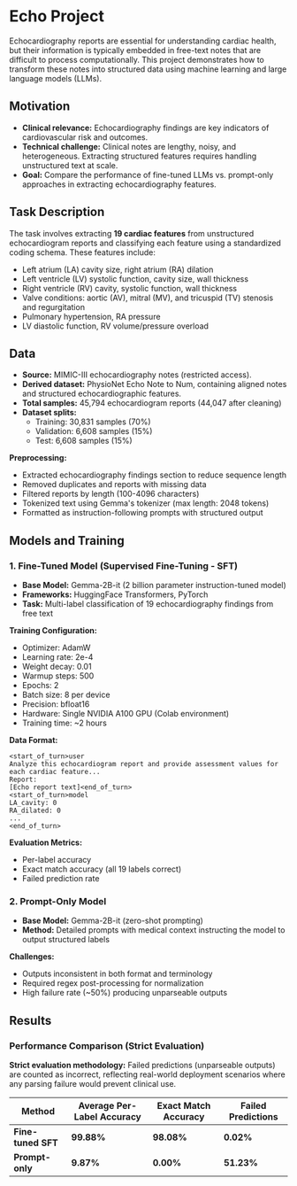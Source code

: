 # Echo Project

Echocardiography reports are essential for understanding cardiac health, but their information is typically embedded in free-text notes that are difficult to process computationally. This project demonstrates how to transform these notes into structured data using machine learning and large language models (LLMs).

## Motivation

- **Clinical relevance:** Echocardiography findings are key indicators of cardiovascular risk and outcomes.
- **Technical challenge:** Clinical notes are lengthy, noisy, and heterogeneous. Extracting structured features requires handling unstructured text at scale.
- **Goal:** Compare the performance of fine-tuned LLMs vs. prompt-only approaches in extracting echocardiography features.

## Task Description

The task involves extracting **19 cardiac features** from unstructured echocardiogram reports and classifying each feature using a standardized coding schema. These features include:

- Left atrium (LA) cavity size, right atrium (RA) dilation
- Left ventricle (LV) systolic function, cavity size, wall thickness
- Right ventricle (RV) cavity, systolic function, wall thickness
- Valve conditions: aortic (AV), mitral (MV), and tricuspid (TV) stenosis and regurgitation
- Pulmonary hypertension, RA pressure
- LV diastolic function, RV volume/pressure overload

## Data

- **Source:** MIMIC-III echocardiography notes (restricted access).
- **Derived dataset:** PhysioNet Echo Note to Num, containing aligned notes and structured echocardiographic features.
- **Total samples:** 45,794 echocardiogram reports (44,047 after cleaning)
- **Dataset splits:** 
  - Training: 30,831 samples (70%)
  - Validation: 6,608 samples (15%)
  - Test: 6,608 samples (15%)

**Preprocessing:**
- Extracted echocardiography findings section to reduce sequence length
- Removed duplicates and reports with missing data
- Filtered reports by length (100-4096 characters)
- Tokenized text using Gemma's tokenizer (max length: 2048 tokens)
- Formatted as instruction-following prompts with structured output

## Models and Training

### 1. Fine-Tuned Model (Supervised Fine-Tuning - SFT)
- **Base Model:** Gemma-2B-it (2 billion parameter instruction-tuned model)
- **Frameworks:** HuggingFace Transformers, PyTorch
- **Task:** Multi-label classification of 19 echocardiography findings from free text

**Training Configuration:**
- Optimizer: AdamW
- Learning rate: 2e-4
- Weight decay: 0.01
- Warmup steps: 500
- Epochs: 2
- Batch size: 8 per device
- Precision: bfloat16
- Hardware: Single NVIDIA A100 GPU (Colab environment)
- Training time: ~2 hours

**Data Format:**
```
<start_of_turn>user
Analyze this echocardiogram report and provide assessment values for each cardiac feature...
Report:
[Echo report text]<end_of_turn>
<start_of_turn>model
LA_cavity: 0
RA_dilated: 0
...
<end_of_turn>
```

**Evaluation Metrics:**
- Per-label accuracy
- Exact match accuracy (all 19 labels correct)
- Failed prediction rate

### 2. Prompt-Only Model
- **Base Model:** Gemma-2B-it (zero-shot prompting)
- **Method:** Detailed prompts with medical context instructing the model to output structured labels

**Challenges:**
- Outputs inconsistent in both format and terminology
- Required regex post-processing for normalization
- High failure rate (~50%) producing unparseable outputs

## Results

### Performance Comparison (Strict Evaluation)

**Strict evaluation methodology:** Failed predictions (unparseable outputs) are counted as incorrect, reflecting real-world deployment scenarios where any parsing failure would prevent clinical use.

| Method           | Average Per-Label Accuracy | Exact Match Accuracy | Failed Predictions |
|------------------|---------------------------|----------------------|-------------------|
| **Fine-tuned SFT**   | **99.88%** | **98.08%** | **0.02%** |
| **Prompt-only**      | **9.87%** | **0.00%** | **51.23%** |

